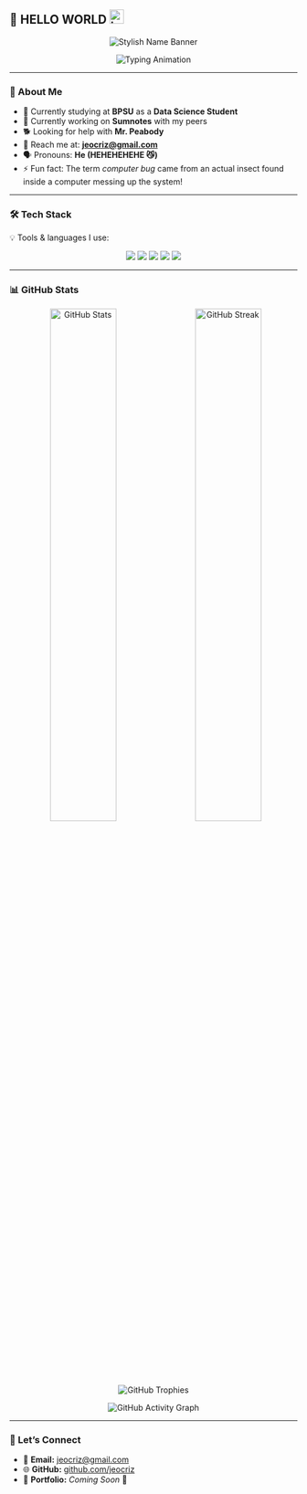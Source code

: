## 👋 HELLO WORLD <img width="25" height="25" alt="icon" src="https://github.com/user-attachments/assets/fcd0c008-1406-494f-b86d-d6d33038a802" />

<!-- Stylish Wavy Banner with Name -->
<p align="center">
  <img src="https://capsule-render.vercel.app/api?type=waving&color=gradient&height=120&section=header&text=Jeo-Criz%20Izzack%20E.%20Perdio&fontSize=35&fontAlignY=35&animation=twinkling&fontColor=ffffff" alt="Stylish Name Banner"/>
</p>

<!-- Typing Animation Tagline -->
<p align="center">
  <img src="https://readme-typing-svg.herokuapp.com?font=Fira+Code&weight=600&size=24&pause=1000&color=00CFFF&center=true&vCenter=true&width=600&lines=📊+Data+Science+Student;💻+AI+Enthusiast;⚡+Software+Developer;🌱+Lifelong+Learner" alt="Typing Animation" />
</p>


---

### 🌟 About Me  
- 🏫 Currently studying at **BPSU** as a **Data Science Student**
- 🔭 Currently working on **Sumnotes** with my peers  
- 🐕 Looking for help with **Mr. Peabody**  
- 🗻 Reach me at: **jeocriz@gmail.com**  
- 🗣️ Pronouns: **He (HEHEHEHEHE 😼)**  
- ⚡ Fun fact: The term *computer bug* came from an actual insect found inside a computer messing up the system!  

---

### 🛠️ Tech Stack  

💡 Tools & languages I use:  

<p align="center">
  <img src="https://img.shields.io/badge/Python-3776AB?style=for-the-badge&logo=python&logoColor=white"/>
  <img src="https://img.shields.io/badge/C%23-239120?style=for-the-badge&logo=c-sharp&logoColor=white"/>
  <img src="https://img.shields.io/badge/SQL-4479A1?style=for-the-badge&logo=postgresql&logoColor=white"/>
  <img src="https://img.shields.io/badge/JavaScript-F7DF1E?style=for-the-badge&logo=javascript&logoColor=black"/>
  <img src="https://img.shields.io/badge/R-276DC3?style=for-the-badge&logo=r&logoColor=white"/>
</p>

---

### 📊 GitHub Stats 

<p align="center">   
  <img src="https://github-readme-stats.vercel.app/api?username=Shiroshoes&show_icons=true&theme=tokyonight" alt="GitHub Stats" width="48%"/>   <img src="https://github-readme-streak-stats.herokuapp.com/?user=Shiroshoes&theme=tokyonight" alt="GitHub Streak" width="48%"/> 
</p>

<p align="center">
  <img src="https://github-profile-trophy.vercel.app/?username=Shiroshoes&theme=tokyonight&column=6&margin-w=10&margin-h=10" alt="GitHub Trophies"/>
</p>

<p align="center">
  <img src="https://github-readme-activity-graph.vercel.app/graph?username=Shiroshoes&theme=tokyo-night" alt="GitHub Activity Graph"/>
</p>

---

### 🤝 Let’s Connect  
- 📧 **Email:** jeocriz@gmail.com  
- 🌐 **GitHub:** [github.com/jeocriz](https://github.com/jeocriz)  
- 📁 **Portfolio:** *Coming Soon* 🚧  
